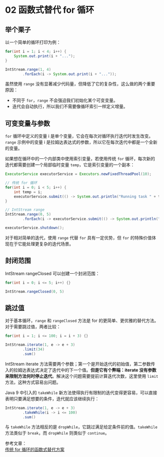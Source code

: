 # 02 函数式替代 for 循环

## 举个栗子

以一个简单的循环打印为例：

```java
for(int i = 1; i < 4; i++) {
    System.out.print(i + "...");
}

IntStream.range(1, 4)
        .forEach(i -> System.out.print(i + "..."));
```

虽然使用 `range` 没有显著减少代码量，但降低了它的复杂性，这么做的两个重要原因：

* 不同于 `for`，`range` 不会强迫我们初始化某个可变变量。
* 迭代会自动执行，所以我们不需要像循环索引一样定义增量。

## 可变变量与参数

`for` 循环中定义的变量 i 是单个变量，它会在每次对循环执行迭代时发生改变。`range` 示例中的变量 i 是拉姆达表达式的参数，所以它在每次迭代中都是一个全新的变量。

如果想在循环中的一个内部类中使用索引变量，若使用传统 `for` 循环，每次新的迭代都需要创建一个局部临时变量 `temp`，它是索引变量的一个副本：

```java
ExecutorService executorService = Executors.newFixedThreadPool(10);

// 传统 for 循环
for(int i = 0; i < 5; i++) {
    int temp = i;
    executorService.submit(() -> System.out.println("Running task " + temp));
}

// IntStream range
IntStream.range(0, 5)
        .forEach(i -> executorService.submit(() -> System.out.println("Running task " + i)));

executorService.shutdown();
```

对于相对简单的迭代，使用 `range` 代替 `for` 具有一定优势，但 `for` 的特殊价值体现在于它能处理更复杂的迭代场景。

## 封闭范围

IntStream rangeClosed 可以创建一个封闭范围：

```java
for(int i = 0; i <= 5; i++) {}

IntStream.rangeClosed(0, 5)
```

## 跳过值

对于基本循环，`range` 和 `rangeClosed` 方法是 for 的更简单、更优雅的替代方法。对于需要跳过值，两者比较：

```java
for(int i = 1; i <= 100; i = i + 3) {}

IntStream.iterate(1, e -> e + 3)
        .limit(34)
        .sum()
```

IntStream iterate 方法需要两个参数；第一个是开始迭代的初始值，第二参数传入的拉姆达表达式决定了迭代中的下一个值。**但是它有个弊端：iterate 没有参数来限制方法何时停止迭代**。解决这个问题需要提前计算迭代次数，这里使用 `limit` 方法，这种方式容易出问题。

Java 9 中引入的 `takeWhile` 新方法使得执行有限制的迭代变得更容易，可以直接表明只要满足想要的条件，迭代就应该继续执行：

```java
IntStream.iterate(1, e -> e + 3)
        .takeWhile(i -> i <= 100)
        .sum()
```

与 `takeWhile` 方法相反的是 `dropWhile`，它跳过满足给定条件前的值。`takeWhile` 方法类似于 `break`，而 `dropWhile` 则类似于 `continue`。

参考文章：  
[传统 for 循环的函数式替代方案](https://www.ibm.com/developerworks/cn/java/j-java8idioms3/index.html)

